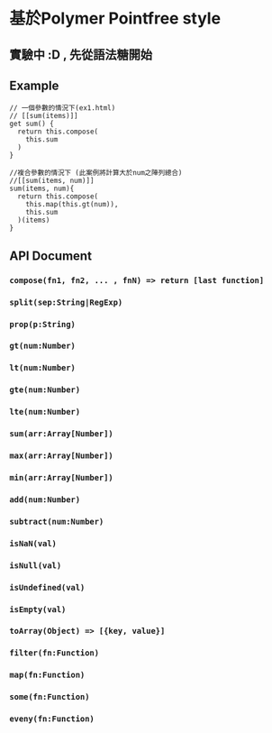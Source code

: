 # 基於Polymer Pointfree style

## 實驗中 :D , 先從語法糖開始

## Example

```
// 一個參數的情況下(ex1.html)
// [[sum(items)]]
get sum() {
  return this.compose(
    this.sum
  )
}

//複合參數的情況下 (此案例將計算大於num之陣列總合)
//[[sum(items, num)]]
sum(items, num){
  return this.compose(
    this.map(this.gt(num)),
    this.sum
  )(items)
}

```

## API Document

### `compose(fn1, fn2, ... , fnN) => return [last function] `

### `split(sep:String|RegExp)`

### `prop(p:String)`

### `gt(num:Number)`

### `lt(num:Number)`

### `gte(num:Number)`

### `lte(num:Number)`

### `sum(arr:Array[Number])`

### `max(arr:Array[Number])`

### `min(arr:Array[Number])`

### `add(num:Number)`

### `subtract(num:Number)`

### `isNaN(val)`

### `isNull(val)`

### `isUndefined(val)`

### `isEmpty(val)`

### `toArray(Object) => [{key, value}]`

### `filter(fn:Function)`

### `map(fn:Function)`

### `some(fn:Function)`

### `eveny(fn:Function)`